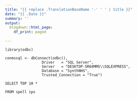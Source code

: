 ```yaml
---
title: "{{ replace .TranslationBaseName '-' ' ' | title }}"
date: "{{ .Date }}"
summary: ''
output:
  blogdown::html_page:
    df_print: paged
    
---
```


```{r connect, include=FALSE}
library(odbc)

conmssql <- dbConnect(odbc(),
                 Driver   = "SQL Server",
                 Server   = "DESKTOP-5R64MMS\\SQLEXPRESS",
                 Database = "SynthNHS",
                 Trusted_Connection = "True")
```


```{sql, connection = conmssql}
SELECT TOP 10 *
        
FROM spell ips

```